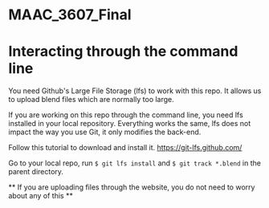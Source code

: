 # MAAC_3607_Final

# Interacting through the command line

You need Github's Large File Storage (lfs) to work with this repo. It allows us to upload blend files which are normally too large.

If you are working on this repo through the command line, you need lfs installed in your local repository. Everything works the same, lfs does not impact the way you use Git, it only modifies the back-end.

Follow this tutorial to download and install it.
https://git-lfs.github.com/

Go to your local repo, run `$ git lfs install` and `$ git track *.blend` in the parent directory.

** If you are uploading files through the website, you do not need to worry about any of this **
